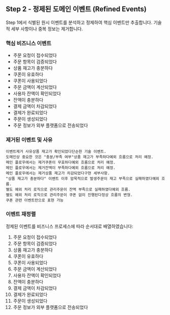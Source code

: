 ## Step 2 - 정제된 도메인 이벤트 (Refined Events)

Step 1에서 식별된 원시 이벤트를 분석하고 정제하여 핵심 이벤트만 추출합니다. 기술적 세부 사항이나 중복 정보는 제거합니다.

### 핵심 비즈니스 이벤트

- 주문 요청이 접수되었다
- 주문 항목이 검증되었다
- 상품 재고가 충분하다
- 쿠폰이 유효하다
- 쿠폰이 사용되었다
- 주문 금액이 계산되었다
- 사용자 잔액이 확인되었다
- 잔액이 충분하다
- 결제 금액이 차감되었다
- 결제가 완료되었다
- 주문이 생성되었다
- 주문 정보가 외부 플랫폼으로 전송되었다

### 제거된 이벤트 및 사유

```
이벤트제거 사유상품 재고가 확인되었다단순한 기술 이벤트. 
도메인상 중요한 것은 "충분/부족 여부"상품 재고가 부족하다예외 흐름으로 처리 예정. 
메인 플로우에서는 제거쿠폰이 무효하다예외 흐름으로 처리 예정. 
메인 플로우에서는 제거잔액이 부족하다예외 흐름으로 처리 예정.
메인 플로우에서는 제거상품 재고가 차감되었다구현 세부사항. 
"상품 재고가 충분하다" 이벤트 이후 암묵적으로 발생주문이 재고 부족으로 실패하였다예외 흐름. 
별도 예외 처리 로직으로 관리주문이 잔액 부족으로 실패하였다예외 흐름. 
별도 예외 처리 로직으로 관리주문이 쿠폰 없이 진행된다정상 흐름의 변형. 
쿠폰 관련 이벤트만으로 표현 가능
```

### 이벤트 재정렬

정제된 이벤트를 비즈니스 프로세스에 따라 순서대로 배열하였습니다:

1. 주문 요청이 접수되었다
2. 주문 항목이 검증되었다
3. 상품 재고가 충분하다
4. 쿠폰이 유효하다
5. 쿠폰이 사용되었다
6. 주문 금액이 계산되었다
7. 사용자 잔액이 확인되었다
8. 잔액이 충분하다
9. 결제 금액이 차감되었다
10. 결제가 완료되었다
11. 주문이 생성되었다
12. 주문 정보가 외부 플랫폼으로 전송되었다